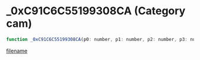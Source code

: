 # _0xC91C6C55199308CA (Category cam)

```js
function _0xC91C6C55199308CA(p0: number, p1: number, p2: number, p3: number): void
```

[filename](_0xC91C6C55199308CA_m.md ':include')
